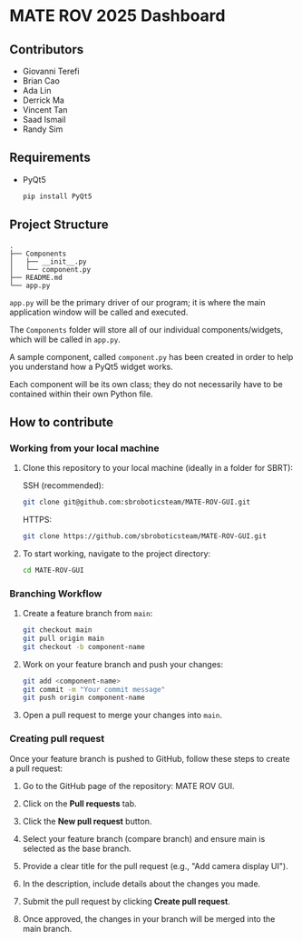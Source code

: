 # MATE ROV 2025 Dashboard

## Contributors
- Giovanni Terefi
- Brian Cao
- Ada Lin
- Derrick Ma
- Vincent Tan
- Saad Ismail
- Randy Sim

## Requirements
- PyQt5
    ```bash
    pip install PyQt5
    ```

## Project Structure
```
.
├── Components
│   ├── __init__.py
│   └── component.py
├── README.md
└── app.py
```
`app.py` will be the primary driver of our program; it is where the main application window will be called and executed. 

The `Components` folder will store all of our individual components/widgets, which will be called in `app.py`. 

A sample component, called `component.py` has been created in order to help you understand how a PyQt5 widget works.

Each component will be its own class; they do not necessarily have to be contained within their own Python file.

## How to contribute

### Working from your local machine
1. Clone this repository to your local machine (ideally in a folder for SBRT): 

    SSH (recommended):
    ```bash
    git clone git@github.com:sbroboticsteam/MATE-ROV-GUI.git 
    ```
    HTTPS:
    ```bash
    git clone https://github.com/sbroboticsteam/MATE-ROV-GUI.git
    ```

2. To start working, navigate to the project directory:
    ```bash
    cd MATE-ROV-GUI
    ```

### Branching Workflow
1. Create a feature branch from `main`:
   ```bash
   git checkout main
   git pull origin main
   git checkout -b component-name
   ```

2. Work on your feature branch and push your changes:
   ```bash
   git add <component-name>
   git commit -m "Your commit message"
   git push origin component-name
   ```

3. Open a pull request to merge your changes into `main`.

### Creating pull request

Once your feature branch is pushed to GitHub, follow these steps to create a pull request:

1. Go to the GitHub page of the repository: MATE ROV GUI.

2. Click on the **Pull requests** tab.

3. Click the **New pull request** button.

4. Select your feature branch (compare branch) and ensure main is selected as the base branch.

5. Provide a clear title for the pull request (e.g., "Add camera display UI").

6. In the description, include details about the changes you made.

7. Submit the pull request by clicking **Create pull request**.

8. Once approved, the changes in your branch will be merged into the main branch.
